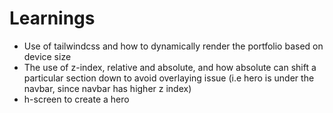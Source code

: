 # Learnings
- Use of tailwindcss and how to dynamically render
the portfolio based on device size
- The use of z-index, relative and absolute, and
how absolute can shift a particular section down
to avoid overlaying issue (i.e hero is under the navbar, since
navbar has higher z index)
- h-screen to create a hero